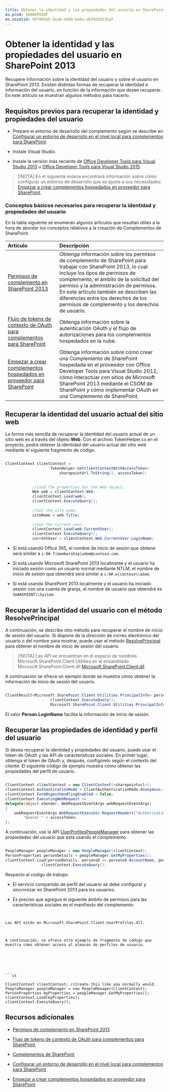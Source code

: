 ```yaml
---
title: Obtener la identidad y las propiedades del usuario en SharePoint 2013
ms.prod: SHAREPOINT
ms.assetid: 9d7805e5-5ea8-4309-ba6a-d629281535af
---
```



# Obtener la identidad y las propiedades del usuario en SharePoint 2013
Recupere información sobre la identidad del usuario y sobre el usuario en SharePoint 2013.
Existen distintas formas de recuperar la identidad e información del usuario, en función de la información que desee recuperar. En este artículo se muestran algunos métodos para hacerlo.
  
    
    


## Requisitos previos para recuperar la identidad y propiedades del usuario
<a name="Prereq"> </a>


- Prepare el entorno de desarrollo del complemento según se describe en  [Configurar un entorno de desarrollo en el nivel local para complementos para SharePoint](set-up-an-on-premises-development-environment-for-sharepoint-add-ins.md).
    
  
- Instale Visual Studio.
    
  
- Instale la versión más reciente de  [Office Developer Tools para Visual Studio 2013](http://aka.ms/OfficeDevToolsForVS2013) u [Office Developer Tools para Visual Studio 2015](http://aka.ms/OfficeDevToolsForVS2015).
    
  

> [!NOTA]
> En el siguiente enlace encontrará información sobre cómo configurar un entorno de desarrollo que se ajuste a sus necesidades:  [Empezar a crear complementos hospedados en proveedor para SharePoint](get-started-creating-provider-hosted-sharepoint-add-ins.md). 
  
    
    


### Conceptos básicos necesarios para recuperar la identidad y propiedades del usuario

En la tabla siguiente se enumeran algunos artículos que resultan útiles a la hora de abordar los conceptos relativos a la creación de Complementos de SharePoint.
  
    
    


|**Artículo**|**Descripción**|
|:-----|:-----|
| [Permisos de complemento en SharePoint 2013](add-in-permissions-in-sharepoint-2013.md) <br/> |Obtenga información sobre los permisos de complemento de SharePoint para trabajar con SharePoint 2013, lo cual incluye los tipos de permisos de complemento, el ámbito de la solicitud del permiso y la administración de permisos. En este artículo también se describen las diferencias entre los derechos de los permisos de complemento y los derechos de usuario.  <br/> |
| [Flujo de tokens de contexto de OAuth para complementos para SharePoint](context-token-oauth-flow-for-sharepoint-add-ins.md) <br/> |Obtenga información sobre la autenticación OAuth y el flujo de autorizaciones para los complementos hospedados en la nube.  <br/> |
| [Empezar a crear complementos hospedados en proveedor para SharePoint](get-started-creating-provider-hosted-sharepoint-add-ins.md) <br/> |Obtenga información sobre cómo crear una Complemento de SharePoint hospedada en el proveedor con Office Developer Tools para Visual Studio 2012, cómo interactuar con sitios de Microsoft SharePoint 2013 mediante el CSOM de SharePoint y cómo implementar OAuth en una Complemento de SharePoint.  <br/> |
   

## Recuperar la identidad del usuario actual del sitio web
<a name="WebsiteUserID"> </a>

La forma más sencilla de recuperar la identidad del usuario actual de un sitio web es a través del objeto **Web**. Con el archivo TokenHelper.cs en el proyecto, podrá obtener la identidad del usuario actual del sitio web mediante el siguiente fragmento de código.
  
    
    

```cs

ClientContext clientContext =
                    TokenHelper.GetClientContextWithAccessToken(
                        sharepointUrl.ToString(), accessToken);
 
 
            //Load the properties for the Web object.
            Web web = clientContext.Web;
            clientContext.Load(web);
            clientContext.ExecuteQuery();
 
            //Get the site name.
            siteName = web.Title;
 
            //Get the current user.
            clientContext.Load(web.CurrentUser);
            clientContext.ExecuteQuery();
            currentUser = clientContext.Web.CurrentUser.LoginName;

```


- Si está usando Office 365, el nombre de inicio de sesión que obtiene será similar a  `i:0#.f|membership|adam@contoso.com`.
    
  
- Si está usando Microsoft SharePoint 2013 localmente y el usuario ha iniciado sesión como un usuario normal mediante NTLM, el nombre de inicio de sesión que obtendrá será similar a  `i:0#.w|contoso\\adam`.
    
  
- Si está usando SharePoint 2013 localmente y el usuario ha iniciado sesión con una cuenta de granja, el nombre de usuario que obtendrá es  `SHAREPOINT\\System`.
    
  

## Recuperar la identidad del usuario con el método ResolvePrincipal
<a name="ResolvePrincipal"> </a>

A continuación, se describe otro método para recuperar el nombre de inicio de sesión del usuario. Si dispone de la dirección de correo electrónico del usuario o del nombre para mostrar, puede usar el método  [ResolvePrincipal](https://msdn.microsoft.com/library/Microsoft.SharePoint.Utilities.SPUtility.ResolvePrincipal.aspx) para obtener el nombre de inicio de sesión del usuario.
  
    
    

> [!NOTA]
> Las API se encuentran en el espacio de nombres Microsoft.SharePoint.Client.Utilities en el ensamblado Microsoft.SharePoint.Client.dll [Microsoft.SharePoint.Client.dll](http://msdn.microsoft.com/es-es/library/microsoft.sharepoint.client.utilities.utility.resolveprincipal.aspx). 
  
    
    

A continuación se ofrece un ejemplo donde se muestra cómo obtener la información de inicio de sesión del usuario.
  
    
    



```cs

ClientResult<Microsoft.SharePoint.Client.Utilities.PrincipalInfo> persons = Microsoft.SharePoint.Client.Utilities.Utility.ResolvePrincipal(clientContext, clientContext.Web, <email>, Microsoft.SharePoint.Client.Utilities.PrincipalType.User, Microsoft.SharePoint.Client.Utilities.PrincipalSource.All, null, true);
                    clientContext.ExecuteQuery();
                    Microsoft.SharePoint.Client.Utilities.PrincipalInfo person = persons.Value;

```

El valor **Person.LoginName** facilita la información de inicio de sesión.
  
    
    

## Recuperar las propiedades de identidad y perfil del usuario
<a name="Profile"> </a>

Si desea recuperar la identidad y propiedades del usuario, puede usar el token de OAuth y las API de características sociales. En primer lugar, obtenga el token de OAuth y, después, configúrelo según el contexto del cliente. El siguiente código de ejemplo muestra cómo obtener las propiedades del perfil de usuario.
  
    
    

```cs

ClientContext clientContext = new ClientContext(<sharepointurl>);
clientContext.AuthenticationMode = ClientAuthenticationMode.Anonymous;
clientContext.FormDigestHandlingEnabled = false;
clientContext.ExecutingWebRequest +=
delegate(object oSender, WebRequestEventArgs webRequestEventArgs)
{                      
    webRequestEventArgs.WebRequestExecutor.RequestHeaders["Authorization"] =
        "Bearer " + accessToken;
};

```

A continuación, use la API  [UserProfilesPeopleManager](https://msdn.microsoft.com/library/Microsoft.SharePoint.Client.UserProfilesPeopleManager.aspx) para obtener las propiedades del usuario que está usando el complemento.
  
    
    



```cs

PeopleManager peopleManager = new PeopleManager(clientContext);
PersonProperties personDetails = peopleManager.GetMyProperties();
clientContext.Load(personDetails, personsD => personsD.AccountName, personsD => personsD.Email,  personsD => personsD.DisplayName);
                clientContext.ExecuteQuery();

```

Respecto al código de trabajo:
  
    
    

- El servicio compartido de perfil del usuario se debe configurar y sincronizar en SharePoint 2013 para los usuarios.
    
  
- Es preciso que agregue el siguiente ámbito de permisos para las características sociales en el manifiesto del complemento:
    
  ```XML
  
<AppPermissionRequest Right="Read" Scope="http://sharepoint/social/tenant" />

  ```

Las API están en Microsoft.SharePoint.Client.UserProfiles.dll.
  
    
    
A continuación, se ofrece otro ejemplo de fragmento de código que muestra cómo obtener acceso al almacén de perfiles de usuario.
  
    
    



```cs

ClientContext clientContext; //Create this like you normally would.               
PeopleManager peopleManager = new PeopleManager(clientContext);
PersonProperties myProperties = peopleManager.GetMyProperties();
clientContext.Load(myProperties);
clientContext.ExecuteQuery();

```


## Recursos adicionales
<a name="AdditionalResources"> </a>


-  [Permisos de complemento en SharePoint 2013](add-in-permissions-in-sharepoint-2013.md)
    
  
-  [Flujo de tokens de contexto de OAuth para complementos para SharePoint](context-token-oauth-flow-for-sharepoint-add-ins.md)
    
  
-  [Complementos de SharePoint](sharepoint-add-ins.md)
    
  
-  [Configurar un entorno de desarrollo en el nivel local para complementos para SharePoint](set-up-an-on-premises-development-environment-for-sharepoint-add-ins.md)
    
  
-  [Empezar a crear complementos hospedados en proveedor para SharePoint](get-started-creating-provider-hosted-sharepoint-add-ins.md)
    
  

